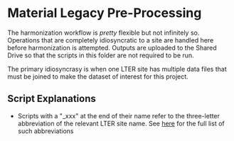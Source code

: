 # Material Legacy Pre-Processing

The harmonization workflow is _pretty_ flexible but not infinitely so. Operations that are completely idiosyncratic to a site are handled here before harmonization is attempted. Outputs are uploaded to the Shared Drive so that the scripts in this folder are not required to be run.

The primary idiosyncrasy is when one LTER site has multiple data files that must be joined to make the dataset of interest for this project.

## Script Explanations

- Scripts with a "_xxx" at the end of their name refer to the three-letter abbreviation of the relevant LTER site name. See [here](https://lternet.edu/site-characteristics/) for the full list of such abbreviations
